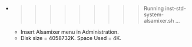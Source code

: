 * >>>>>>>>> Running inst-std-system-alsamixer.sh ...
  * Insert Alsamixer menu in Administration.
  * Disk size = 4058732K. Space Used = 4K.

